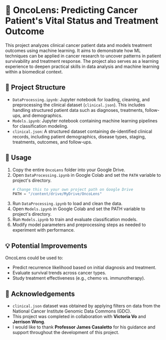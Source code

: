 # 🧬 OncoLens: Predicting Cancer Patient's Vital Status and Treatment Outcome

This project analyzes clinical cancer patient data and models treatment outcomes using machine learning. It aims to demonstrate how ML techniques can be applied in cancer research to uncover patterns in patient survivability and treatment response. The project also serves as a learning experience to deepen practical skills in data analysis and machine learning within a biomedical context.

## 📁 Project Structure

- `DataProcessing.ipynb`: Jupyter notebook for loading, cleaning, and preprocessing the clinical dataset (`clinical.json`). This includes handling structured patient data such as diagnoses, treatments, follow-ups, and demographics.
- `Models.ipynb`: Jupyter notebook containing machine learning pipelines for classification modeling.
- `clinical.json`: A structured dataset containing de-identified clinical records, including patient demographics, disease types, staging, treatments, outcomes, and follow-ups.

## 🚀 Usage

1. Copy the entire `OncoLens` folder into your Google Drive. 
2. Open `DataProcessing.ipynb` in Google Colab and set the `PATH` variable to project's directory.
   ```python
   # Change this to your own project path on Google Drive
   PATH = "/content/drive/MyDrive/OncoLens"
   ```
3. Run `DataProcessing.ipynb` to load and clean the data.
4. Open `Models.ipynb` in Google Colab and set the PATH variable to 
project's directory.
5. Run `Models.ipynb` to train and evaluate classification models.
6. Modify model parameters and preprocessing steps as needed to experiment with performance.

## 💡 Potential Improvements

OncoLens could be used to:
- Predict recurrence likelihood based on initial diagnosis and treatment.
- Evaluate survival trends across cancer types.
- Study treatment effectiveness (e.g., chemo vs. immunotherapy).

## 🙏 Acknowledgements

- `clinical.json` dataset was obtained by applying filters on data from the National Cancer Institute Genomic Data Commons (GDC).
- This project was completed in collaboration with **Victoria Vo** and **Jerrison Wong**. 
- I would like to thank **Professor James Casaletto** for his guidance and support throughout the development of this project.
